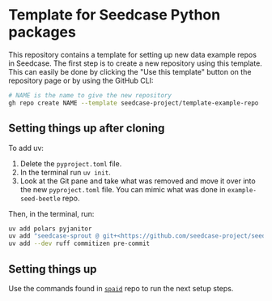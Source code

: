 # Template for Seedcase Python packages

This repository contains a template for setting up new data example repos in Seedcase. The first step is to create a new repository using this template. This can easily be done by clicking the "Use this template" button on the repository page or by using the GitHub CLI:

``` bash
# NAME is the name to give the new repository
gh repo create NAME --template seedcase-project/template-example-repo
```

## Setting things up after cloning

To add uv:

1. Delete the `pyproject.toml` file.
2. In the terminal run `uv init`.
3. Look at the Git pane and take what was removed and move it over into the new `pyproject.toml` file. You can mimic what was done in `example-seed-beetle` repo.

Then, in the terminal, run:

``` bash
uv add polars pyjanitor
uv add "seedcase-sprout @ git+<https://github.com/seedcase-project/seedcase-sprout>"
uv add --dev ruff commitizen pre-commit
```

## Setting things up

Use the commands found in [`spaid`](https://github.com/seedcase-project/spaid) repo to run the next setup steps.
